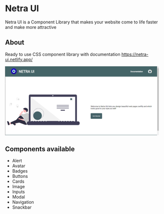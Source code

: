 # Netra UI

Netra UI is a Component Library that makes your website come to life faster and make more attractive

## About

Ready to use CSS component library with documentation https://netra-ui.netlify.app/

![an image](images/homepage.png)

## Components available

- Alert
- Avatar
- Badges
- Buttons
- Cards
- Image
- Inputs
- Modal
- Navigation
- Snackbar

